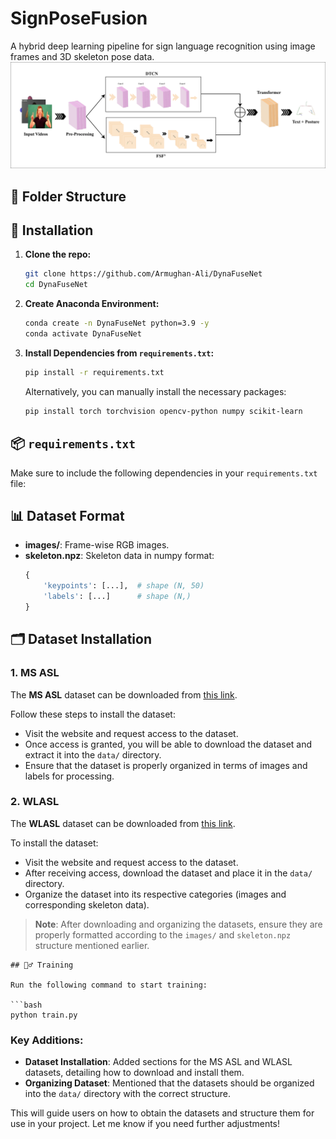 # SignPoseFusion

A hybrid deep learning pipeline for sign language recognition using image frames and 3D skeleton pose data.
![Project Logo](model.png)
## 📁 Folder Structure




## 🚀 Installation

1. **Clone the repo:**
    ```bash
    git clone https://github.com/Armughan-Ali/DynaFuseNet
    cd DynaFuseNet
    ```

2. **Create Anaconda Environment:**
    ```bash
    conda create -n DynaFuseNet python=3.9 -y
    conda activate DynaFuseNet
    ```

3. **Install Dependencies from `requirements.txt`:**
    ```bash
    pip install -r requirements.txt
    ```

    Alternatively, you can manually install the necessary packages:
    ```bash
    pip install torch torchvision opencv-python numpy scikit-learn
    ```

## 📦 `requirements.txt`

Make sure to include the following dependencies in your `requirements.txt` file:



## 📊 Dataset Format

- **images/**: Frame-wise RGB images.
- **skeleton.npz**: Skeleton data in numpy format:
    ```python
    {
        'keypoints': [...],  # shape (N, 50)
        'labels': [...]      # shape (N,)
    }
    ```

## 🗂️ Dataset Installation

### 1. MS ASL

The **MS ASL** dataset can be downloaded from [this link](https://www.microsoft.com/en-us/research/project/ms-asl/).

Follow these steps to install the dataset:
- Visit the website and request access to the dataset.
- Once access is granted, you will be able to download the dataset and extract it into the `data/` directory.
- Ensure that the dataset is properly organized in terms of images and labels for processing.

### 2. WLASL

The **WLASL** dataset can be downloaded from [this link](https://dxli94.github.io/WLASL/).

To install the dataset:
- Visit the website and request access to the dataset.
- After receiving access, download the dataset and place it in the `data/` directory.
- Organize the dataset into its respective categories (images and corresponding skeleton data).

> **Note**: After downloading and organizing the datasets, ensure they are properly formatted according to the `images/` and `skeleton.npz` structure mentioned earlier.


```
## 🏋️‍♂️ Training

Run the following command to start training:

```bash
python train.py

```
### Key Additions:
- **Dataset Installation**: Added sections for the MS ASL and WLASL datasets, detailing how to download and install them.
- **Organizing Dataset**: Mentioned that the datasets should be organized into the `data/` directory with the correct structure.
  
This will guide users on how to obtain the datasets and structure them for use in your project. Let me know if you need further adjustments!

